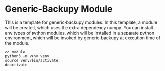 # Generic-Backupy Module
This is a template for generic-backupy modules. In this template, 
a module will be created, which uses the extra dependency numpy.
You can install any types of python modules, which will be installed
in a separate python environment, which will be invoked by generic-backupy
at execution time of the module.

```
cd module
python3 -m venv venv
source venv/bin/activate
deactivate
```
